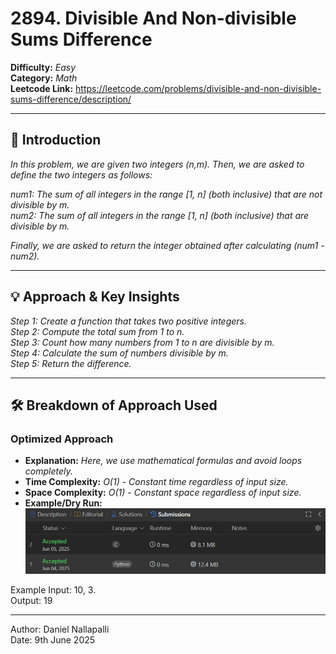 # 2894. Divisible And Non-divisible Sums Difference

**Difficulty:** *Easy*  
**Category:** *Math*  
**Leetcode Link:** https://leetcode.com/problems/divisible-and-non-divisible-sums-difference/description/

---

## 📝 Introduction

*In this problem, we are given two integers (n,m).
Then, we are asked to define the two integers as follows:*

*num1: The sum of all integers in the range [1, n] (both inclusive) that are not divisible by m. <br> 
num2: The sum of all integers in the range [1, n] (both inclusive) that are divisible by m.*

*Finally, we are asked to return the integer obtained after calculating (num1 - num2).*

---

## 💡 Approach & Key Insights

*Step 1: Create a function that takes two positive integers. <br>
Step 2: Compute the total sum from 1 to n. <br>
Step 3: Count how many numbers from 1 to n are divisible by m. <br>
Step 4: Calculate the sum of numbers divisible by m. <br>
Step 5: Return the difference.*

---

## 🛠️ Breakdown of Approach Used

### Optimized Approach

- **Explanation:** *Here, we use mathematical formulas and avoid loops completely.*
- **Time Complexity:** *O(1) - Constant time regardless of input size.*
- **Space Complexity:** *O(1) - Constant space regardless of input size.*
- **Example/Dry Run:** 
![alt text](Submissions.png)

Example Input: 10, 3. <br>
Output: 19



---

Author: Daniel Nallapalli <br>
Date: 9th June 2025